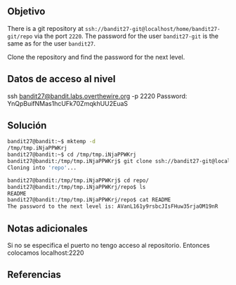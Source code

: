 ## Objetivo
There is a git repository at `ssh://bandit27-git@localhost/home/bandit27-git/repo` via the port `2220`. The password for the user `bandit27-git` is the same as for the user `bandit27`.

Clone the repository and find the password for the next level.

## Datos de acceso al nivel
ssh bandit27@bandit.labs.overthewire.org -p 2220
Password: YnQpBuifNMas1hcUFk70ZmqkhUU2EuaS
## Solución

```bash
bandit27@bandit:~$ mktemp -d
/tmp/tmp.iNjaPPWKrj
bandit27@bandit:~$ cd /tmp/tmp.iNjaPPWKrj
bandit27@bandit:/tmp/tmp.iNjaPPWKrj$ git clone ssh://bandit27-git@localhost:2220/home/bandit27-git/repo
Cloning into 'repo'...

bandit27@bandit:/tmp/tmp.iNjaPPWKrj$ cd repo/
bandit27@bandit:/tmp/tmp.iNjaPPWKrj/repo$ ls
README
bandit27@bandit:/tmp/tmp.iNjaPPWKrj/repo$ cat README
The password to the next level is: AVanL161y9rsbcJIsFHuw35rjaOM19nR
```
## Notas adicionales
Si no se especifica el puerto no tengo acceso al repositorio.
Entonces colocamos localhost:2220

## Referencias
